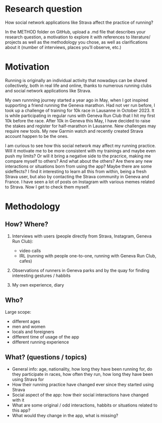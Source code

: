# Research question

How social network applications like Strava affect the practice of running?

In the METHOD folder on GitHub,
upload a .md file that describes your
research question, a motivation to
explore it with references to literature/
projects as well as the methodology
you chose, as well as clarifications
about it (number of interviews, places
you’ll observe, etc.)

# Motivation

Running is originally an individual activity that nowadays can be shared collectively, both in real life and online, thanks to numerous running clubs and social network applications like Strava.

My own runnning journey started a year ago in May, when I got inspired supporting a friend running the Geneva marathon. Had not ver run before, I took up a challenge of training for 10k race in Lausanne in October 2023. It is while participating in regular runs with Geneva Run Club that I hit my first 10k before the race. After 10k in Geneva this May, I have decided to raise the stakes and register for half-marathon in Lausanne. New challenges may require new tools. My new Garmin watch and recently created Strava account happen to be the ones.

I am curious to see how this social network may affect my running practice. Will it motivate me to be more consistent with my trainings and maybe even push my limits? Or will it bring a negative side to the pracrice, making me compare myself to others? And what about the others? Are there any new interactions or situations born from using the app? Maybe there are some sideffects? I find it interesting to learn all this from within, being a fresh Strava user, but also by contacting the Strava community in Geneva and France. I have seen a lot of posts on Instagram with various memes related to Strava. Now I get to check them myself.

# Methodology

## How? Where?

1. Interviews with users (people directly from Strava, Instagram, Geneva Run Club):

   - video calls
   - IRL (running with people one-to-one, running with Geneva Run Club, cafes)

2. Observations of runners in Geneva parks and by the quay for finding interesting gestures / habbits

3. My own experience, diary

## Who?

Large scope:

- different ages
- men and women
- locals and foreigners
- different time of usage of the app
- different running experience

## What? (questions / topics)

- General info: age, nationality, how long they have been running for, do they participate in races, how often they run, how long they have been using Strava for
- How their running practice have changed ever since they started using Strava
- Social aspect of the app: how their social interactions have changed with it
- What are some original / odd interactions, habbits or situations related to this app?
- What would they change in the app, what is missing?
